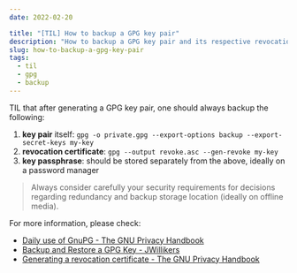 ```yaml
---
date: 2022-02-20

title: "[TIL] How to backup a GPG key pair"
description: "How to backup a GPG key pair and its respective revocation certificate"
slug: how-to-backup-a-gpg-key-pair
tags:
  - til
  - gpg
  - backup
---
```


TIL that after generating a GPG key pair, one should always backup the
following:

1. **key pair** itself: `gpg -o private.gpg --export-options backup --export-secret-keys my-key`
2. **revocation certificate**: `gpg --output revoke.asc --gen-revoke my-key`
3. **key passphrase**: should be stored separately from the above, ideally on a
   password manager

> Always consider carefully your security requirements for decisions regarding
> redundancy and backup storage location (ideally on offline media).

For more information, please check:

- [Daily use of GnuPG - The GNU Privacy
  Handbook](https://www.gnupg.org/gph/en/manual/c481.html)
- [Backup and Restore a GPG Key -
  JWillikers](https://www.jwillikers.com/backup-and-restore-a-gpg-key)
- [Generating a revocation certificate - The GNU Privacy
  Handbook](https://www.gnupg.org/gph/en/manual/c14.html#REVOCATION)
